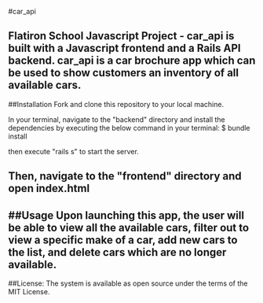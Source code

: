 #car_api

Flatiron School Javascript Project - car_api is built with a Javascript frontend and a Rails API backend. car_api is a car brochure app which can be used to show customers an inventory of all available cars.
---

##Installation
Fork and clone this repository to your local machine.

In your terminal, navigate to the "backend" directory and install the dependencies by executing the below command in your terminal: 
$ bundle install

then execute "rails s" to start the server.

Then, navigate to the "frontend" directory and open index.html
---
##Usage
Upon launching this app, the user will be able to view all the available cars, filter out to view a specific make of a car, add new cars to the list, and delete cars which are no longer available.
---
##License:
The system is available as open source under the terms of the MIT License.